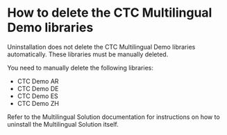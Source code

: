 # How to delete the CTC Multilingual Demo libraries

Uninstallation does not delete the CTC Multilingual Demo libraries automatically. These libraries must be manually deleted.

You need to manually delete the following libraries:

-   CTC Demo AR
-   CTC Demo DE
-   CTC Demo ES
-   CTC Demo ZH

Refer to the Multilingual Solution documentation for instructions on how to uninstall the Multilingual Solution itself.


